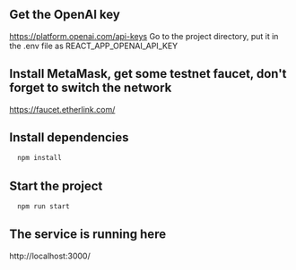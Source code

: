 
## Get the OpenAI key
https://platform.openai.com/api-keys
Go to the project directory, put it in the .env file as REACT_APP_OPENAI_API_KEY

## Install MetaMask, get some testnet faucet, don't forget to switch the network 
https://faucet.etherlink.com/

## Install dependencies

```bash
  npm install
```

## Start the project

```bash
  npm run start
```

## The service is running here
http://localhost:3000/